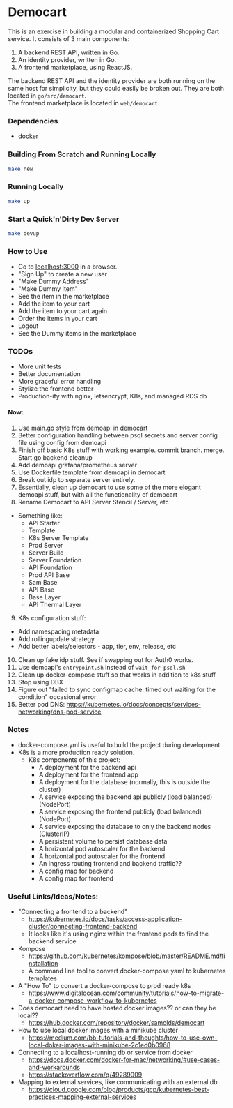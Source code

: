 # Democart

This is an exercise in building a modular and containerized Shopping Cart
service. It consists of 3 main components:

1. A backend REST API, written in Go.
2. An identity provider, written in Go.
3. A frontend marketplace, using ReactJS.

The backend REST API and the identity provider are both running on the same
host for simplicity, but they could easily be broken out. They are both located
in `go/src/democart`.  
The frontend marketplace is located in `web/democart`.


### Dependencies

- docker


### Building From Scratch and Running Locally

```sh
make new
```


### Running Locally

```sh
make up
```


### Start a Quick'n'Dirty Dev Server

```sh
make devup
```


### How to Use

- Go to [localhost:3000](http://localhost:3000) in a browser.
- "Sign Up" to create a new user
- "Make Dummy Address"
- "Make Dummy Item"
- See the item in the marketplace
- Add the item to your cart
- Add the item to your cart again
- Order the items in your cart
- Logout
- See the Dummy items in the marketplace


### TODOs

- More unit tests
- Better documentation
- More graceful error handling
- Stylize the frontend better
- Production-ify with nginx, letsencrypt, K8s, and managed RDS db

#### Now:
1. Use main.go style from demoapi in democart
2. Better configuration handling between psql secrets and server config file
   using config from demoapi
3. Finish off basic K8s stuff with working example. commit branch. merge. Start
   go backend cleanup
4. Add demoapi grafana/prometheus server
5. Use Dockerfile template from demoapi in democart
6. Break out idp to separate server entirely.
7. Essentially, clean up democart to use some of the more elogant demoapi stuff,
   but with all the functionality of democart
8. Rename Democart to API Server Stencil / Server, etc
  - Something like:
    - API Starter
    - Template
    - K8s Server Template
    - Prod Server
    - Server Build
    - Server Foundation
    - API Foundation
    - Prod API Base
    - Sam Base
    - API Base
    - Base Layer
    - API Thermal Layer
9. K8s configuration stuff:
  - Add namespacing metadata
  - Add rollingupdate strategy
  - Add better labels/selectors - app, tier, env, release, etc
10. Clean up fake idp stuff. See if swapping out for Auth0 works.
11. Use demoapi's `entrypoint.sh` instead of `wait_for_psql.sh`
12. Clean up docker-compose stuff so that works in addition to k8s stuff
13. Stop using DBX
14. Figure out "failed to sync configmap cache: timed out waiting for the
    condition" occasional error
15. Better pod DNS:
    https://kubernetes.io/docs/concepts/services-networking/dns-pod-service


### Notes

- docker-compose.yml is useful to build the project during development
- K8s is a more production ready solution.
  - K8s components of this project:
    - A deployment for the backend api
    - A deployment for the frontend app
    - A deployment for the database (normally, this is outside the cluster)
    - A service exposing the backend api publicly (load balanced) (NodePort)
    - A service exposing the frontend publicly (load balanced) (NodePort)
    - A service exposing the database to only the backend nodes (ClusterIP)
    - A persistent volume to persist database data
    - A horizontal pod autoscaler for the backend
    - A horizontal pod autoscaler for the frontend
    - An Ingress routing frontend and backend traffic??
    - A config map for backend
    - A config map for frontend


### Useful Links/Ideas/Notes:
- "Connecting a frontend to a backend"
  - https://kubernetes.io/docs/tasks/access-application-cluster/connecting-frontend-backend
  - It looks like it's using nginx within the frontend pods to find the backend service
- Kompose
  - https://github.com/kubernetes/kompose/blob/master/README.md#installation
  - A command line tool to convert docker-compose yaml to kubernetes templates
- A "How To" to convert a docker-compose to prod ready k8s
  - https://www.digitalocean.com/community/tutorials/how-to-migrate-a-docker-compose-workflow-to-kubernetes
- Does democart need to have hosted docker images?? or can they be local??
  - https://hub.docker.com/repository/docker/samolds/democart
- How to use local docker images with a minikube cluster
  - https://medium.com/bb-tutorials-and-thoughts/how-to-use-own-local-doker-images-with-minikube-2c1ed0b0968
- Connecting to a localhost-running db or service from docker
  - https://docs.docker.com/docker-for-mac/networking/#use-cases-and-workarounds
  - https://stackoverflow.com/q/49289009
- Mapping to external services, like communicating with an external db
  - https://cloud.google.com/blog/products/gcp/kubernetes-best-practices-mapping-external-services
